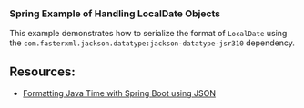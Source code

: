 ### Spring Example of Handling LocalDate Objects

This example demonstrates how to serialize the format of `LocalDate` using the `com.fasterxml.jackson.datatype:jackson-datatype-jsr310` dependency.

## Resources:

* [Formatting Java Time with Spring Boot using JSON](http://lewandowski.io/2016/02/formatting-java-time-with-spring-boot-using-json/)  

